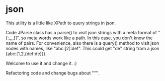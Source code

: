 # json

This utility is a little like XPath to query strings in json.

Code JParse class has a parse() to visit json strings with a meta format of "{:,,,,[]", so meta words work like a path. In this case, you don't know the name of pairs.
For convenience, also there is a query() method to visit json nodes with names, like "abc:[2]:def". This could get "de" string from a json {abc:[1,2,{def:de}]}.

Welcome to use it and change it. :)

Refactoring code and change bugs about "\"". 
